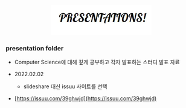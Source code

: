 <p align="center">
    <img src="./images/main_image.webp">

</p>

### presentation folder 





- Computer Science에 대해 깊게 공부하고 각자 발표하는 스터디 발표 자료 

- 2022.02.02 

    - slideshare 대신 issuu 사이트를 선택

- [https://issuu.com/39ghwjd](https://issuu.com/39ghwjd)



